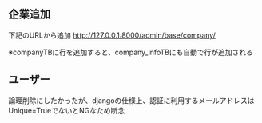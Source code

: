 ## 企業追加
下記のURLから追加
http://127.0.0.1:8000/admin/base/company/

※companyTBに行を追加すると、company_infoTBにも自動で行が追加される

## ユーザー
論理削除にしたかったが、djangoの仕様上、認証に利用するメールアドレスはUnique=TrueでないとNGなため断念


